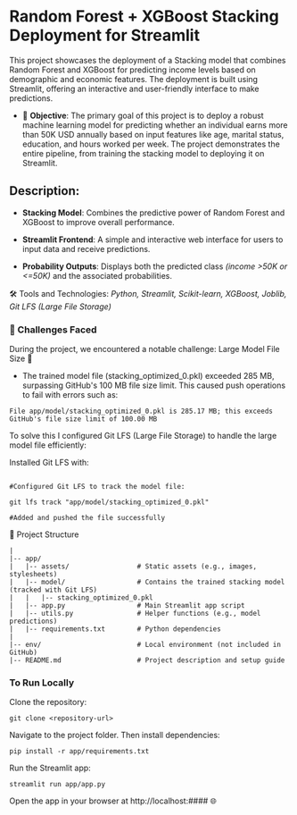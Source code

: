 # Random Forest + XGBoost Stacking Deployment for Streamlit

This project showcases the deployment of a Stacking model that combines Random Forest and XGBoost for predicting income levels based on demographic and economic features. The deployment is built using Streamlit, offering an interactive and user-friendly interface to make predictions.

* 🎯 **Objective**: The primary goal of this project is to deploy a robust machine learning model for predicting whether an individual earns more than 50K USD annually based on input features like age, marital status, education, and hours worked per week. The project demonstrates the entire pipeline, from training the stacking model to deploying it on Streamlit.

## Description:

* **Stacking Model**: Combines the predictive power of Random Forest and XGBoost to improve overall performance.

* **Streamlit Frontend**: A simple and interactive web interface for users to input data and receive predictions.

* **Probability Outputs**: Displays both the predicted class *(income >50K or <=50K)* and the associated probabilities.

🛠️ Tools and Technologies: *Python, Streamlit, Scikit-learn, XGBoost, Joblib, Git LFS (Large File Storage)*

### 🚧 Challenges Faced

During the project, we encountered a notable challenge: Large Model File Size 📂

* The trained model file (stacking_optimized_0.pkl) exceeded 285 MB, surpassing GitHub's 100 MB file size limit. This caused push operations to fail with errors such as:

```File app/model/stacking_optimized_0.pkl is 285.17 MB; this exceeds GitHub's file size limit of 100.00 MB```

To solve this I configured Git LFS (Large File Storage) to handle the large model file efficiently:

Installed Git LFS with:

```git lfs install

#Configured Git LFS to track the model file:

git lfs track "app/model/stacking_optimized_0.pkl"

#Added and pushed the file successfully
```

📁 Project Structure

```project-folder/
|
|-- app/
|   |-- assets/                 # Static assets (e.g., images, stylesheets)
|   |-- model/                  # Contains the trained stacking model (tracked with Git LFS)
|   |   |-- stacking_optimized_0.pkl
|   |-- app.py                  # Main Streamlit app script
|   |-- utils.py                # Helper functions (e.g., model predictions)
|   |-- requirements.txt        # Python dependencies
|
|-- env/                        # Local environment (not included in GitHub)
|-- README.md                   # Project description and setup guide
```

### To Run Locally

Clone the repository:

`git clone <repository-url>`

Navigate to the project folder. Then install dependencies:

`pip install -r app/requirements.txt`

Run the Streamlit app:

`streamlit run app/app.py`

Open the app in your browser at http://localhost:#### 🌐


